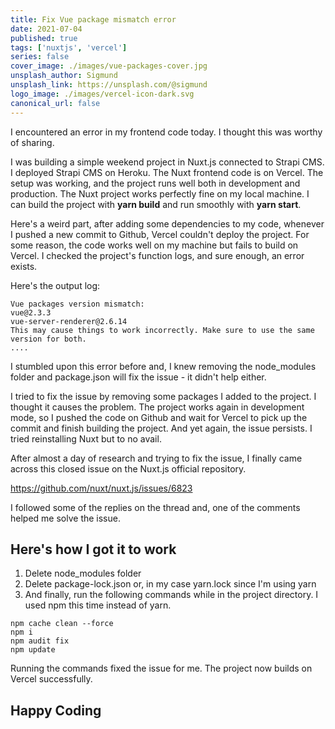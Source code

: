 ```yaml
---
title: Fix Vue package mismatch error
date: 2021-07-04
published: true
tags: ['nuxtjs', 'vercel']
series: false
cover_image: ./images/vue-packages-cover.jpg
unsplash_author: Sigmund
unsplash_link: https://unsplash.com/@sigmund
logo_image: ./images/vercel-icon-dark.svg
canonical_url: false
---
```


I encountered an error in my frontend code today. I thought this was worthy of sharing.

I was building a simple weekend project in Nuxt.js connected to Strapi CMS. I deployed Strapi CMS on Heroku. The Nuxt frontend code is on Vercel. The setup was working, and the project runs well both in development and production. The Nuxt project works perfectly fine on my local machine. I can build the project with <strong>yarn build</strong> and run smoothly with <strong>yarn start</strong>.

Here's a weird part, after adding some dependencies to my code, whenever I pushed a new commit to Github, Vercel couldn't deploy the project. For some reason, the code works well on my machine but fails to build on Vercel. I checked the project's function logs, and sure enough, an error exists.

Here's the output log:

```shell
Vue packages version mismatch:
vue@2.3.3
vue-server-renderer@2.6.14
This may cause things to work incorrectly. Make sure to use the same version for both.
....
```

I stumbled upon this error before and, I knew removing the node_modules folder and package.json will fix the issue - it didn't help either.

I tried to fix the issue by removing some packages I added to the project. I thought it causes the problem. The project works again in development mode, so I pushed the code on Github and wait for Vercel to pick up the commit and finish building the project. And yet again, the issue persists. I tried reinstalling Nuxt but to no avail.

After almost a day of research and trying to fix the issue, I finally came across this closed issue on the Nuxt.js official repository.

<https://github.com/nuxt/nuxt.js/issues/6823>

I followed some of the replies on the thread and, one of the comments helped me solve the issue.

## Here's how I got it to work

1. Delete node_modules folder
2. Delete package-lock.json or, in my case yarn.lock since I'm using yarn
3. And finally, run the following commands while in the project directory. I used npm this time instead of yarn.

```shell
npm cache clean --force
npm i
npm audit fix
npm update

```

Running the commands fixed the issue for me. The project now builds on Vercel successfully.

## Happy Coding
